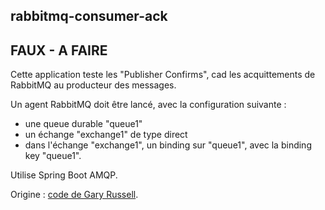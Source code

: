 ## rabbitmq-consumer-ack



## FAUX - A FAIRE

Cette application teste les "Publisher Confirms", cad les acquittements de RabbitMQ au producteur des messages.

Un agent RabbitMQ doit être lancé, avec la configuration suivante :
- une queue durable "queue1"
- un échange "exchange1" de type direct
- dans l'échange "exchange1", un binding sur "queue1", avec la binding key "queue1".

Utilise Spring Boot AMQP.

Origine :
[code de Gary Russell](https://github.com/spring-projects/spring-amqp-samples/blob/main/spring-rabbit-confirms-returns/src/main/java/org/springframework/amqp/samples/confirms/SpringRabbitConfirmsReturnsApplication.java).
